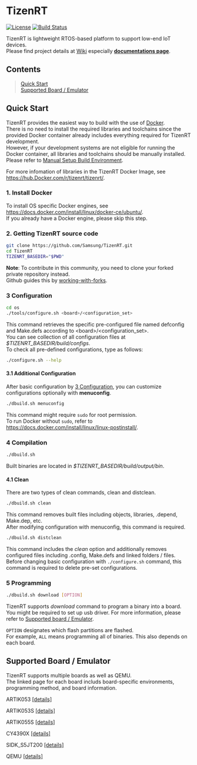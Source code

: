 # TizenRT

[![License](https://img.shields.io/badge/licence-Apache%202.0-brightgreen.svg?style=flat)](LICENSE)
[![Build Status](https://travis-ci.org/Samsung/TizenRT.svg?branch=master)](https://travis-ci.org/Samsung/TizenRT)

TizenRT is lightweight RTOS-based platform to support low-end IoT devices.  
Please find project details at [Wiki](https://github.com/Samsung/TizenRT/wiki) especially **[documentations page](https://github.com/Samsung/TizenRT/wiki/Documentations)**.

## Contents

> [Quick Start](#quick-start)  
> [Supported Board / Emulator](#supported-board--emulator)  

## Quick Start

TizenRT provides the easiest way to build with the use of [Docker](https://www.docker.com/).  
There is no need to install the required libraries and toolchains since the provided Docker container already includes everything required for TizenRT development.  
However, if your development systems are not eligible for running the Docker container, all libraries and toolchains should be manually installed.  
Please refer to [Manual Setup Build Environment](docs/HowToSetEnv.md).

For more infomation of libraries in the TizenRT Docker Image, see https://hub.Docker.com/r/tizenrt/tizenrt/.

### 1. Install Docker

To install OS specific Docker engines, see https://docs.docker.com/install/linux/docker-ce/ubuntu/.  
If you already have a Docker engine, please skip this step.

### 2. Getting TizenRT source code

```bash
git clone https://github.com/Samsung/TizenRT.git
cd TizenRT
TIZENRT_BASEDIR="$PWD"
```
**Note**: To contribute in this community, you need to clone your forked private repository instead.  
          Github guides this by [working-with-forks](https://help.github.com/articles/working-with-forks).

### 3 Configuration

```bash
cd os
./tools/configure.sh <board>/<configuration_set>
```

This command retrieves the specific pre-configured file named defconfig and Make.defs according to \<board\>/\<configuration_set\>.  
You can see collection of all configuration files at *$TIZENRT_BASEDIR/build/configs*.  
To check all pre-defined configurations, type as follows:

```bash
./configure.sh --help
```

#### 3.1 Additional Configuration

After basic configuration by [3 Configuration](#3-configuration), you can customize configurations optionally with **menuconfig**.

```bash
./dbuild.sh menuconfig
```

This command might require ```sudo``` for root permission.  
To run Docker without ```sudo```, refer to https://docs.docker.com/install/linux/linux-postinstall/.

### 4 Compilation

```bash
./dbuild.sh
```

Built binaries are located in *$TIZENRT_BASEDIR/build/output/bin*.

#### 4.1 Clean

There are two types of clean commands, clean and distclean.

```bash
./dbuild.sh clean
```

This command removes built files including objects, libraries, .depend, Make.dep, etc.  
After modifying configuration with menuconfig, this command is required.

```bash
./dbuild.sh distclean
```

This command includes the *clean* option and additionally removes configured files including .config, Make.defs and linked folders / files.  
Before changing basic configuration with ```./configure.sh``` command, this command is required to delete pre-set configurations.

### 5 Programming

```bash
./dbuild.sh download [OPTION]
```

TizenRT supports *download* command to program a binary into a board.  
You might be required to set up usb driver. For more information, please refer to [Supported board / Emulator](#supported-board--emulator).

```OPTION``` designates which flash partitions are flashed.  
For example, ```ALL``` means programming all of binaries. This also depends on each board.

## Supported Board / Emulator

TizenRT supports multiple boards as well as QEMU.  
The linked page for each board includs board-specific environments, programming method, and board information.

ARTIK053 [[details]](build/configs/artik053/README.md)

ARTIK053S [[details]](build/configs/artik053s/README.md)

ARTIK055S [[details]](build/configs/artik055s/README.md)

CY4390X [[details]](build/configs/cy4390x/README.txt)

SIDK_S5JT200 [[details]](build/configs/sidk_s5jt200/README.md)

QEMU [[details]](build/configs/qemu/README.md)
